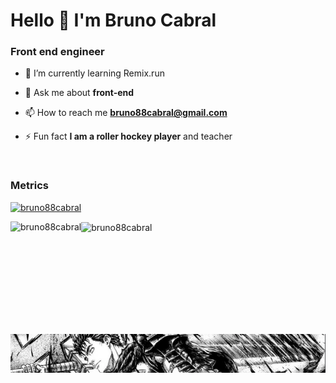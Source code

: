 <h1>Hello 👋 I'm Bruno Cabral</h1>
<h3>Front end engineer</h3>

- 🌱 I’m currently learning Remix.run

- 💬 Ask me about **front-end**

- 📫 How to reach me **bruno88cabral@gmail.com**

- ⚡ Fun fact **I am a roller hockey player** and teacher

<br>


<h3 align="left">Metrics</h3>
<p align="left"> 
  <a href="https://github.com/ryo-ma/github-profile-trophy">
    <img src="https://github-profile-trophy.vercel.app/?username=bruno88cabral&theme=tokyonight" alt="bruno88cabral" />
  </a>
</p>

<img align="left" height="180em" width="" src="https://github-readme-stats.vercel.app/api/top-langs?username=bruno88cabral&theme=tokyonight&show_icons=true&locale=en&layout=compact" alt="bruno88cabral" />

<img align="center" height="180em" src="https://github-readme-stats.vercel.app/api?username=bruno88cabral&theme=tokyonight&show_icons=true&locale=en" alt="bruno88cabral" />

<img align="center" src="./berserk-banner.png" alt="bruno88cabral" style="min-width: 100%;height: 70%;" />
